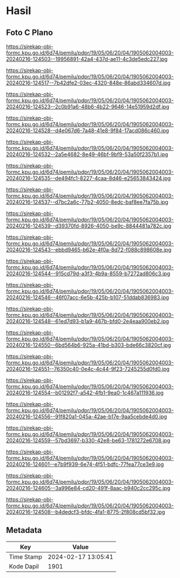 # Hasil

## Foto C Plano

https://sirekap-obj-formc.kpu.go.id/6d74/pemilu/pdpr/19/05/06/20/04/1905062004003-20240216-124503--19956891-42a4-437d-ae11-4c3de5edc227.jpg

https://sirekap-obj-formc.kpu.go.id/6d74/pemilu/pdpr/19/05/06/20/04/1905062004003-20240216-124517--7b42dfe2-03ec-4320-848e-86abd334607d.jpg

https://sirekap-obj-formc.kpu.go.id/6d74/pemilu/pdpr/19/05/06/20/04/1905062004003-20240216-124523--2c0b91a6-48b6-4b22-9646-14e51959d2df.jpg

https://sirekap-obj-formc.kpu.go.id/6d74/pemilu/pdpr/19/05/06/20/04/1905062004003-20240216-124528--d4e067d6-7a48-41e8-9f84-17acd086c460.jpg

https://sirekap-obj-formc.kpu.go.id/6d74/pemilu/pdpr/19/05/06/20/04/1905062004003-20240216-124532--2a5e4682-8e49-46bf-9bf9-53a50f2357b1.jpg

https://sirekap-obj-formc.kpu.go.id/6d74/pemilu/pdpr/19/05/06/20/04/1905062004003-20240216-124535--de494fc1-8227-4caa-8d46-e25653843424.jpg

https://sirekap-obj-formc.kpu.go.id/6d74/pemilu/pdpr/19/05/06/20/04/1905062004003-20240216-124537--d7bc2a6c-77b2-4050-8edc-baf8ee7fa75b.jpg

https://sirekap-obj-formc.kpu.go.id/6d74/pemilu/pdpr/19/05/06/20/04/1905062004003-20240216-124539--d39370fd-8926-4050-be9c-8844481a782c.jpg

https://sirekap-obj-formc.kpu.go.id/6d74/pemilu/pdpr/19/05/06/20/04/1905062004003-20240216-124543--ebbd9465-b62e-4f0a-8d72-f088c898608e.jpg

https://sirekap-obj-formc.kpu.go.id/6d74/pemilu/pdpr/19/05/06/20/04/1905062004003-20240216-124544--915cd79d-a3f3-4b9a-8559-b7272ad806c3.jpg

https://sirekap-obj-formc.kpu.go.id/6d74/pemilu/pdpr/19/05/06/20/04/1905062004003-20240216-124546--46f07acc-6e5b-425b-b107-51ddab836983.jpg

https://sirekap-obj-formc.kpu.go.id/6d74/pemilu/pdpr/19/05/06/20/04/1905062004003-20240216-124548--61ed7d93-b1a9-467b-bfd0-2e4eaa900eb2.jpg

https://sirekap-obj-formc.kpu.go.id/6d74/pemilu/pdpr/19/05/06/20/04/1905062004003-20240216-124550--6bd564b6-925a-41bd-b303-bde66c3820cf.jpg

https://sirekap-obj-formc.kpu.go.id/6d74/pemilu/pdpr/19/05/06/20/04/1905062004003-20240216-124551--76350c40-0e4c-4c44-9f23-7245255d0fd0.jpg

https://sirekap-obj-formc.kpu.go.id/6d74/pemilu/pdpr/19/05/06/20/04/1905062004003-20240216-124554--b01292f7-a542-4fb1-9ea0-1c467a111936.jpg

https://sirekap-obj-formc.kpu.go.id/6d74/pemilu/pdpr/19/05/06/20/04/1905062004003-20240216-124556--91f820a1-045a-42ae-b17e-9aa5cebde4d0.jpg

https://sirekap-obj-formc.kpu.go.id/6d74/pemilu/pdpr/19/05/06/20/04/1905062004003-20240216-124559--57bd3697-b330-42e8-be63-1781272e6708.jpg

https://sirekap-obj-formc.kpu.go.id/6d74/pemilu/pdpr/19/05/06/20/04/1905062004003-20240216-124601--e7b9f939-6e74-4f51-bdfc-77fea77ce3e9.jpg

https://sirekap-obj-formc.kpu.go.id/6d74/pemilu/pdpr/19/05/06/20/04/1905062004003-20240216-124605--3a996e84-cd20-491f-8aac-b940c2cc295c.jpg

https://sirekap-obj-formc.kpu.go.id/6d74/pemilu/pdpr/19/05/06/20/04/1905062004003-20240216-124508--b4dedcf3-bfdc-4fa1-8775-2f808cd5bf32.jpg


## Metadata

| Key        | Value               |
| ---------- | ------------------- |
| Time Stamp | 2024-02-17 13:05:41 |
| Kode Dapil | 1901                |



